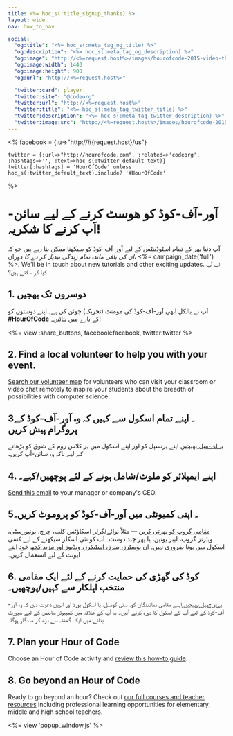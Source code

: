 ```yaml
---
title: <%= hoc_s(:title_signup_thanks) %>
layout: wide
nav: how_to_nav

social:
  "og:title": "<%= hoc_s(:meta_tag_og_title) %>"
  "og:description": "<%= hoc_s(:meta_tag_og_description) %>"
  "og:image": "http://<%=request.host%>/images/hourofcode-2015-video-thumbnail.png"
  "og:image:width": 1440
  "og:image:height": 900
  "og:url": "http://<%=request.host%>"

  "twitter:card": player
  "twitter:site": "@codeorg"
  "twitter:url": "http://<%=request.host%>"
  "twitter:title": "<%= hoc_s(:meta_tag_twitter_title) %>"
  "twitter:description": "<%= hoc_s(:meta_tag_twitter_description) %>"
  "twitter:image:src": "http://<%=request.host%>/images/hourofcode-2015-video-thumbnail.png"
---
```


<%
    facebook = {:u=>"http://#{request.host}/us"}

    twitter = {:url=>"http://hourofcode.com", :related=>'codeorg', :hashtags=>'', :text=>hoc_s(:twitter_default_text)}
    twitter[:hashtags] = 'HourOfCode' unless hoc_s(:twitter_default_text).include? '#HourOfCode'
%>

# آور-آف-کوڈ کو ھوسٹ کرنے کے لیے سائن-اَپ کرنے کا شکریہ!

آپ دنیا بھر کے تمام اسٹوڈینٹس کے لیے آور-آف-کوڈ کو سیکھنا ممکن بنا رہے ہیں جو کہ *ان کی باقی ماندہ تمام زندگی تبدیل کر دے گا* دوران، <%= campaign_date('full') %>. We'll be in touch about new tutorials and other exciting updates. اب آپ کیا کر سکتے ہیں؟

## 1. دوسروں تک بھجیں

آپ نے بالکل ابھی آور-آف-کوڈ کی مومنٹ (تحریک) جوئن کی ہے۔ اپنے دوستوں کو **#HourOfCode** کے بارے میں بتائیں۔!

<%= view :share_buttons, facebook:facebook, twitter:twitter %>

## 2. Find a local volunteer to help you with your event.

[Search our volunteer map](<%= resolve_url('https://code.org/volunteer/local') %>) for volunteers who can visit your classroom or video chat remotely to inspire your students about the breadth of possibilities with computer science.

## 3۔ اپنے تمام اسکول سے کہیں کہ وہ آور-آف-کوڈ کے پروگرام پیش کریں

[ یہ ای-میل بھیجیں](<%= resolve_url('/promote/resources#sample-emails') %>) اپنے پرنسپل کو اور اپنے اسکول میں ہر کلاس روم کے شوق کو بڑھانے کے لیے تاکہ وہ سائن-اَپ کریں۔

## 4. اپنے ایمپلائر کو ملوث/شامل ہونے کے لئے پوچھیں/کہے۔

[Send this email](<%= resolve_url('/promote/resources#sample-emails') %>) to your manager or company's CEO.

## 5۔ اپنی کمیونٹی میں آور-آف-کوڈ کو پروموٹ کریں۔

[ مقامی گروپ کو بھرتی کریں](<%= resolve_url('/promote/resources#sample-emails') %>) — مثلاً بوائے/گرلز اسکاؤٹس کلب، چرچ، یونیورسٹی، ویٹرنز گروپ، لیبر یونین، یا پھر چند دوست۔ آپ کو نئی اسکلز سیکھنے کے لیے کسی اسکول میں ہونا ضروری نہیں۔ ان [ پوسٹرز، بینرز، اسٹیکرز، ویڈیوز اور مزید کچھ](<%= resolve_url('/promote/resources') %>) خود اپنے ایونٹ کے لیے استعمال کریں۔

## 6. کوڈ کی گھڑی کی حمایت کرنے کے لئے ایک مقامی منتخب اہلکار سے کہیں/پوچھیں۔

[ یہ ای-میل بھیجیں ](<%= resolve_url('/promote/resources#sample-emails') %>) اپنے مقامی نمائندگان کو، سٹی کونسل، یا اسکول بورڈ اور انہیں دعوت دیں کہ وہ آور-آف-کوڈ کے لیے آپ کے اسکول کا دورہ کرنے آئیں۔ یہ آپ کے علاقہ میں کمپیوٹر سائنس کے لیے سپورٹ بنانے میں ایک گھنٹہ سے بڑھ کر مددگار ہوگا۔

## 7. Plan your Hour of Code

Choose an Hour of Code activity and [review this how-to guide](<%= resolve_url('/how-to') %>).

## 8. Go beyond an Hour of Code

Ready to go beyond an hour? Check out [our full courses and teacher resources](<%= resolve_url('https://code.org/teach')%>) including professional learning opportunities for elementary, middle and high school teachers.

<%= view 'popup_window.js' %>